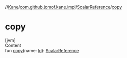 //[Kane](../../index.md)/[com.github.jomof.kane.impl](../index.md)/[ScalarReference](index.md)/[copy](copy.md)



# copy  
[jvm]  
Content  
fun [copy](copy.md)(name: [Id](../index.md#%5Bcom.github.jomof.kane.impl%2FId%2F%2F%2FPointingToDeclaration%2F%5D%2FClasslikes%2F-1137976118)): [ScalarReference](index.md)  



